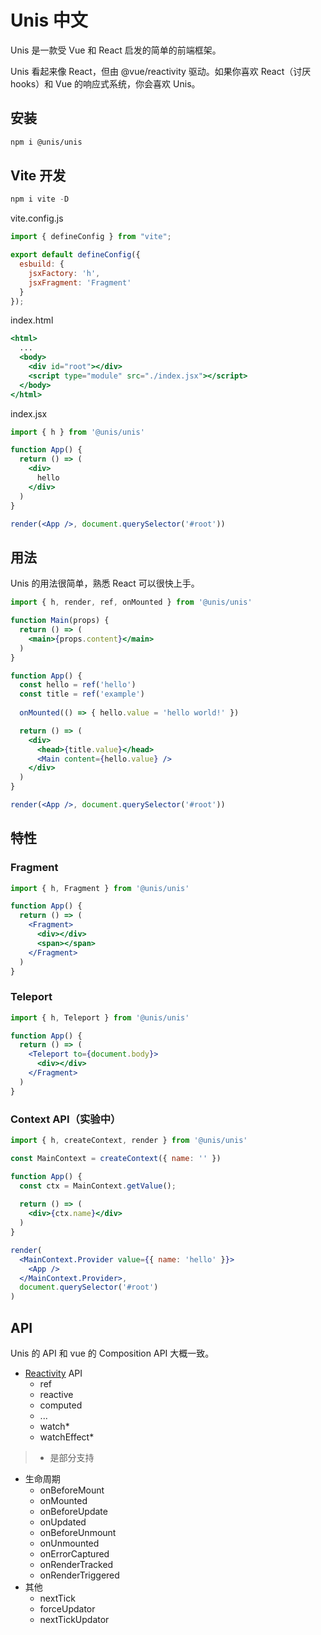 # Unis 中文

Unis 是一款受 Vue 和 React 启发的简单的前端框架。

Unis 看起来像 React，但由 @vue/reactivity 驱动。如果你喜欢 React（讨厌hooks）和 Vue 的响应式系统，你会喜欢 Unis。

## 安装

```bash
npm i @unis/unis
```

## Vite 开发

```jsx
npm i vite -D
```

vite.config.js

```jsx
import { defineConfig } from "vite";

export default defineConfig({
  esbuild: {
    jsxFactory: 'h',
    jsxFragment: 'Fragment'
  }
});
```

index.html

```jsx
<html>
  ...
  <body>
    <div id="root"></div>
    <script type="module" src="./index.jsx"></script>
  </body>
</html>
```

index.jsx

```jsx
import { h } from '@unis/unis'

function App() {
  return () => (
    <div>
      hello
    </div>
  )
}

render(<App />, document.querySelector('#root'))
```

## 用法

Unis 的用法很简单，熟悉 React 可以很快上手。

```jsx
import { h, render, ref, onMounted } from '@unis/unis'

function Main(props) {
  return () => (
    <main>{props.content}</main>
  )
}

function App() {
  const hello = ref('hello')
  const title = ref('example')
  
  onMounted(() => { hello.value = 'hello world!' })	

  return () => (
    <div>
      <head>{title.value}</head>
      <Main content={hello.value} />
    </div>
  )
}

render(<App />, document.querySelector('#root'))
```

## 特性

### Fragment

```jsx
import { h, Fragment } from '@unis/unis'

function App() {
  return () => (
    <Fragment>
      <div></div>
      <span></span>
    </Fragment>
  )
}
```

### Teleport

```jsx
import { h, Teleport } from '@unis/unis'

function App() {
  return () => (
    <Teleport to={document.body}>
      <div></div>
    </Fragment>
  )
}
```

### Context API（实验中）

```jsx
import { h, createContext, render } from '@unis/unis'

const MainContext = createContext({ name: '' })

function App() {
  const ctx = MainContext.getValue();
  
  return () => (
    <div>{ctx.name}</div>
  )
}

render(
  <MainContext.Provider value={{ name: 'hello' }}>
    <App />
  </MainContext.Provider>,
  document.querySelector('#root')
)
```

## API

Unis 的 API 和 vue 的 Composition API 大概一致。

- [Reactivity](https://v3.vuejs.org/api/reactivity-api.html) API
    - ref
    - reactive
    - computed
    - ...
    - watch*
    - watchEffect*

> * 是部分支持
> 
- 生命周期
    - onBeforeMount
    - onMounted
    - onBeforeUpdate
    - onUpdated
    - onBeforeUnmount
    - onUnmounted
    - onErrorCaptured
    - onRenderTracked
    - onRenderTriggered
- 其他
    - nextTick
    - forceUpdator
    - nextTickUpdator